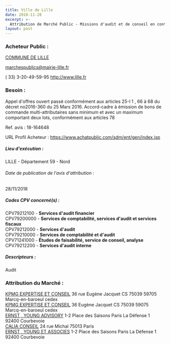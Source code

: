 ```yaml
---
title: Ville de Lille
date: 2018-11-28
excerpt: >-
  Attribution de Marché Public - Missions d'audit et de conseil en contrôle de gestion pour la Ville de Lille, ses communes associées de Lomme et Hellemmes, ainsi que les CCAS de Lille, Lomme et Hellemmes
layout: post
---
```


### Acheteur Public : 
<a href="/acheteur-135/siren-215903501"> COMMUNE DE LILLE</a><br/>



marchespublics@mairie-lille.fr

( 33) 3-20-49-59-95
http://www.lille.fr
### Besoin :

Appel d'offres ouvert passé conformément aux articles 25-I 1 , 66 à 68 du décret no2016-360 du 25 Mars 2016. Accord-cadre à émission de bons de commande multi-attributaires sans minimum et avec un maximum comportant deux lots, conformément aux articles 78

Ref. avis : 18-164648

URL Profil Acheteur : https://www.achatpublic.com/sdm/ent/gen/index.jsp

##### Lieu d'exécution :

LILLE - Département 59 - Nord

###### Date de publication de l'avis d'attribution : 
28/11/2018

##### Codes CPV concerné(s) :
CPV79212100 - **Services d'audit financier** <br/>
CPV79200000 - **Services de comptabilité, services d'audit et services fiscaux** <br/>
CPV79212000 - **Services d'audit** <br/>
CPV79210000 - **Services de comptabilité et d'audit** <br/>
CPV71241000 - **Études de faisabilité, service de conseil, analyse** <br/>
CPV79212200 - **Services d'audit interne** <br/>

##### Descripteurs :
Audit <br/>

### Attribution du Marché :
<a href="/entreprise-574/siren-775726417"> KPMG EXPERTISE ET CONSEIL</a>    36 rue Eugène Jacquet CS 75039 59705 Marcq-en-baroeul cedex <br/>
<a href="/entreprise-574/siren-775726417"> KPMG EXPERTISE ET CONSEIL</a>    36 Eugène Jacquet CS 75039 59075 Marcq-en-baroeul cedex <br/>
<a href="/entreprise-550/siren-348006446"> ERNST , YOUNG ADVISORY</a>    1-2 Place des Saisons Paris La Défense 1 92400 Courbevoie <br/>
<a href="/entreprise-566/siren-493418610"> CALIA CONSEIL</a>    24 rue Michal 75013 Paris <br/>
<a href="/entreprise-561/siren-438476913"> ERNST , YOUNG ET ASSOCIES</a>    1-2 Place des Saisons Paris La Défense 1 92400 Courbevoie <br/>
